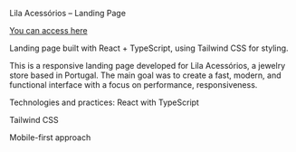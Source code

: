
Lila Acessórios – Landing Page

[You can access here](acessorioslila.pt)

Landing page built with React + TypeScript, using Tailwind CSS for styling.

This is a responsive landing page developed for Lila Acessórios, a jewelry store based in Portugal. The main goal was to create a fast, modern, and functional interface with a focus on performance, responsiveness.

Technologies and practices:
React with TypeScript

Tailwind CSS

Mobile-first approach
